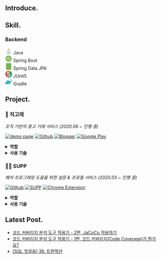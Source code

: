 ## Introduce.



## Skill.

### Backend

<div style="justify-content=center">
    <img alt="java" src="./assets/java.png" width="22px" /> Java
</div>
<div>
    <img alt="java" src="./assets/springboot.png" width="22px" /> Spring Boot
</div>
<div>
    <img alt="java" src="./assets/spring-data-jpa.png" width="22px" /> Spring Data JPA
</div>
<div>
    <img alt="java" src="./assets/junit5.png" width="22px" /> JUnit5
</div>
<div>
    <img alt="java" src="./assets/gradle.png" width="22px" /> Gradle
</div>




## Project.

### 🐳 직고래

*조직 기반의 중고 거래 서비스 (2020.06 ~ 진행 중)*

[![demo page](http://img.shields.io/badge/-Demo%20Page-0F9D58?style=flat&logo=Google%20Sheets&logoColor=white&link=https://sites.google.com/woowahan.com/wooteco-demo/%EC%A7%81%EA%B3%A0%EB%9E%98)](https://sites.google.com/woowahan.com/wooteco-demo/%EC%A7%81%EA%B3%A0%EB%9E%98)
[![Github](http://img.shields.io/badge/-Github-181717?style=flat&logo=github&link=https://github.com/woowacourse-teams/2020-seller-lee-company)](https://github.com/woowacourse-teams/2020-seller-lee-company)
[![Blogger](http://img.shields.io/badge/-Devlog-395FC1?style=flat&logo=dev.to&logoColor=white&link=https://seller-lee.github.io)](https://seller-lee.github.io/)
[![Google Play](http://img.shields.io/badge/-Google%20Play-414141?style=flat&logo=Google%20play&link=https://play.google.com/store/apps/details?id=com.sellerleecompany.jikgorae&hl=en_US)](https://play.google.com/store/apps/details?id=com.sellerleecompany.jikgorae&hl=en_US)

<details>
    <summary>
        <b>역할</b>
    </summary>
    <ul>
        <li>Spring Boot 기반의 API 서버 구축</li>
        <li>Spring Data JPA를 활용한 도메인 구현</li>
        <li>ATDD를 통해 사용자 스토리를 기반으로 인수 조건 도출 및 테스트 작성</li>
        <li>Spring Rest Docs를 통한 API 문서화</li>
        <li>React Native를 사용한 모바일 애플리케이션 스크린 및 컴포넌트 개발</li>
        <li>Git Flow 적용 및 Github Project(Kanban)을 통한 프로젝트 관리</li>
        <li>프로젝트 전체 디자인 진행</li>
        <li><a target="_blank" href="https://seller-lee.github.io/">기술 블로그</a> 구축 및 적용한 기술 포스팅</li>
    </ul>
</details>

<details>
    <summary>
        <b>사용 기술</b>
    </summary>
    <p>
        <code>Java8</code>, <code>Spring Boot</code>, <code>Spring Data JPA</code>, <code>Spring Rest Docs</code>, <code>QueryDSL</code>, <code>JUnit5</code>, <code>JaCoCo</code>, <code>MariaDB</code>, <code>TypeScript</code>, <code>React Native</code>, <code>Expo</code>, <code>Git</code>
    </p>
</details>

### 👋🏻 SUPP

*페어 프로그래밍 도움을 위한 설문 & 프로필 서비스 (2020.03 ~ 진행 중)*

[![Github](http://img.shields.io/badge/-Github-181717?style=flat&logo=github&link=https://github.com/woowa-supp/supp)](https://github.com/woowa-supp/supp)
[![SUPP](http://img.shields.io/badge/-SUPP-17a2b8?style=flat&logo=Stripe&logoColor=white&link=https://d10qlfpm4ciz64.cloudfront.net/)](https://d10qlfpm4ciz64.cloudfront.net/)
[![Chrome Extension](http://img.shields.io/badge/-Chrome%20Extension-4285F4?style=flat&logo=Google%20Chrome&logoColor=white&link=https://chrome.google.com/webstore/detail/supp-chrome-extension/ohpbfpoinegeoajhhpolgghcfmcbflnc?hl=ko&authuser=1)](https://chrome.google.com/webstore/detail/supp-chrome-extension/ohpbfpoinegeoajhhpolgghcfmcbflnc?hl=ko&authuser=1)

<details>
    <summary>
        <b>역할</b>
    </summary>
    <ul>
        <li>Spring Boot 기반의 API 서버 구축</li>
        <li>Mustache를 사용하여 페이지 구성</li>
        <li>페이지 디자인 진행</li>
    </ul>
</details>

<details>
    <summary>
        <b>사용 기술</b>
    </summary>
    <p>
        <code>Java8</code>, <code>Spring Boot</code>, <code>Mustache</code>, <code>MariaDB</code>, <code>AWS EC2</code>, <code>Git</code>
    </p>
</details>

## Latest Post.

- [코드 커버리지 분석 도구 적용기 - 2편, JaCoCo 적용하기](https://lxxjn0-dev.netlify.app/java-code-coverage-tool-part-2)
- [코드 커버리지 분석 도구 적용기 - 1편, 코드 커버리지(Code Coverage)가 뭔가요?](https://lxxjn0-dev.netlify.app/java-code-coverage-tool-part-1)
- [[SQL 첫걸음] 36. 트랜잭션](https://lxxjn0-dev.netlify.app/first-step-sql-lec-36)

